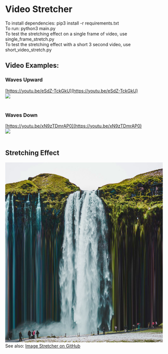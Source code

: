 # Video Stretcher
To install dependencies: pip3 install -r requirements.txt
<br/>
To run: python3 main.py<br/>
To test the stretching effect on a single frame of video, use single_frame_stretch.py<br/>
To test the stretching effect with a short 3 second video, use short_video_stretch.py

## Video Examples:
### Waves Upward
[https://youtu.be/eSdZ-TckGkU](https://youtu.be/eSdZ-TckGkU)
<br/>
[![](http://img.youtube.com/vi/eSdZ-TckGkU/0.jpg)](https://youtu.be/eSdZ-TckGkU)
<br/>
<br/>
### Waves Down
[https://youtu.be/xN9zTDmrAP0](https://youtu.be/xN9zTDmrAP0)
<br/>
[![](http://img.youtube.com/vi/xN9zTDmrAP0/0.jpg)](https://youtu.be/xN9zTDmrAP0)
<br/>
<br/>

## Stretching Effect
![](/Assets/Waterfall_Stretch.jpg)<br/>
See also: [Image Stretcher on GitHub](https://github.com/ganttArt/image_stretcher)
